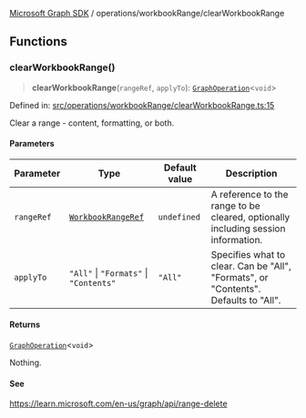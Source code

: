 [Microsoft Graph SDK](../../modules.md) / operations/workbookRange/clearWorkbookRange

## Functions

### clearWorkbookRange()

> **clearWorkbookRange**(`rangeRef`, `applyTo`): [`GraphOperation`](../../models/GraphOperation.md#graphoperation)\<`void`\>

Defined in: [src/operations/workbookRange/clearWorkbookRange.ts:15](https://github.com/Future-Secure-AI/microsoft-graph/blob/6f587d043e8277194e9b2feca914ab2cba9d258d/src/operations/workbookRange/clearWorkbookRange.ts#L15)

Clear a range - content, formatting, or both.

#### Parameters

| Parameter | Type | Default value | Description |
| ------ | ------ | ------ | ------ |
| `rangeRef` | [`WorkbookRangeRef`](../../models/WorkbookRangeRef.md#workbookrangeref) | `undefined` | A reference to the range to be cleared, optionally including session information. |
| `applyTo` | `"All"` \| `"Formats"` \| `"Contents"` | `"All"` | Specifies what to clear. Can be "All", "Formats", or "Contents". Defaults to "All". |

#### Returns

[`GraphOperation`](../../models/GraphOperation.md#graphoperation)\<`void`\>

Nothing.

#### See

https://learn.microsoft.com/en-us/graph/api/range-delete
